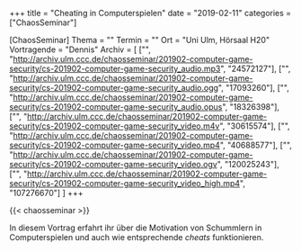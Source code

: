 +++
title = "Cheating in Computerspielen"
date = "2019-02-11"
categories = ["ChaosSeminar"]

[ChaosSeminar]
Thema = ""
Termin = ""
Ort = "Uni Ulm, Hörsaal H20"
Vortragende = "Dennis"
Archiv = [
	["", "http://archiv.ulm.ccc.de/chaosseminar/201902-computer-game-security/cs-201902-computer-game-security_audio.mp3", "24572127"],
	["", "http://archiv.ulm.ccc.de/chaosseminar/201902-computer-game-security/cs-201902-computer-game-security_audio.ogg", "17093260"],
	["", "http://archiv.ulm.ccc.de/chaosseminar/201902-computer-game-security/cs-201902-computer-game-security_audio.opus", "18326398"],
	["", "http://archiv.ulm.ccc.de/chaosseminar/201902-computer-game-security/cs-201902-computer-game-security_video.m4v", "30615574"],
	["", "http://archiv.ulm.ccc.de/chaosseminar/201902-computer-game-security/cs-201902-computer-game-security_video.mp4", "40688577"],
	["", "http://archiv.ulm.ccc.de/chaosseminar/201902-computer-game-security/cs-201902-computer-game-security_video.ogv", "120025243"],
	["", "http://archiv.ulm.ccc.de/chaosseminar/201902-computer-game-security/cs-201902-computer-game-security_video_high.mp4", "107276670"]
	]
+++

{{< chaosseminar >}}

In diesem Vortrag erfahrt ihr über die Motivation von Schummlern in Computerspielen und auch wie entsprechende *cheats* funktionieren.
